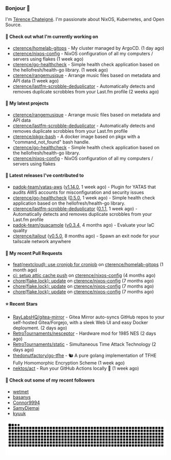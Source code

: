 ### Bonjour 👋

I'm [Térence Chateigné](https://www.terence.cloud). I'm passionate about NixOS, Kubernetes, and Open Source.

#### 👷 Check out what I'm currently working on

- [cterence/homelab-gitops](https://github.com/cterence/homelab-gitops) - My cluster managed by ArgoCD. (1 day ago)
- [cterence/nixos-config](https://github.com/cterence/nixos-config) - NixOS configuration of all my computers / servers using flakes (1 week ago)
- [cterence/go-healthcheck](https://github.com/cterence/go-healthcheck) - Simple health check application based on the hellofresh/health-go library. (1 week ago)
- [cterence/rangemusique](https://github.com/cterence/rangemusique) - Arrange music files based on metadata and API data (1 week ago)
- [cterence/lastfm-scrobble-deduplicator](https://github.com/cterence/lastfm-scrobble-deduplicator) - Automatically detects and removes duplicate scrobbles from your Last.fm profile (2 weeks ago)

#### 🌱 My latest projects

- [cterence/rangemusique](https://github.com/cterence/rangemusique) - Arrange music files based on metadata and API data
- [cterence/lastfm-scrobble-deduplicator](https://github.com/cterence/lastfm-scrobble-deduplicator) - Automatically detects and removes duplicate scrobbles from your Last.fm profile
- [cterence/pkgx-bash](https://github.com/cterence/pkgx-bash) - A docker image based on pkgx with a &#34;command_not_found&#34; bash handle.
- [cterence/go-healthcheck](https://github.com/cterence/go-healthcheck) - Simple health check application based on the hellofresh/health-go library.
- [cterence/nixos-config](https://github.com/cterence/nixos-config) - NixOS configuration of all my computers / servers using flakes

#### 🔭 Latest releases I've contributed to

- [padok-team/yatas-aws](https://github.com/padok-team/yatas-aws) ([v1.14.0](https://github.com/padok-team/yatas-aws/releases/tag/v1.14.0), 1 week ago) - Plugin for YATAS that audits AWS accounts for misconfiguration and security issues
- [cterence/go-healthcheck](https://github.com/cterence/go-healthcheck) ([0.5.0](https://github.com/cterence/go-healthcheck/releases/tag/0.5.0), 1 week ago) - Simple health check application based on the hellofresh/health-go library.
- [cterence/lastfm-scrobble-deduplicator](https://github.com/cterence/lastfm-scrobble-deduplicator) ([0.1.1](https://github.com/cterence/lastfm-scrobble-deduplicator/releases/tag/0.1.1), 1 week ago) - Automatically detects and removes duplicate scrobbles from your Last.fm profile
- [padok-team/guacamole](https://github.com/padok-team/guacamole) ([v0.3.4](https://github.com/padok-team/guacamole/releases/tag/v0.3.4), 4 months ago) - Evaluate your IaC quality
- [cterence/tailout](https://github.com/cterence/tailout) ([v0.5.0](https://github.com/cterence/tailout/releases/tag/v0.5.0), 8 months ago) - Spawn an exit node for your tailscale network anywhere

#### 🔨 My recent Pull Requests

- [feat(nextcloud): use cronjob for cronjob](https://github.com/cterence/homelab-gitops/pull/501) on [cterence/homelab-gitops](https://github.com/cterence/homelab-gitops) (1 month ago)
- [ci: setup attic cache push](https://github.com/cterence/nixos-config/pull/222) on [cterence/nixos-config](https://github.com/cterence/nixos-config) (4 months ago)
- [chore(flake.lock): update](https://github.com/cterence/nixos-config/pull/144) on [cterence/nixos-config](https://github.com/cterence/nixos-config) (7 months ago)
- [chore(flake.lock): update](https://github.com/cterence/nixos-config/pull/143) on [cterence/nixos-config](https://github.com/cterence/nixos-config) (7 months ago)
- [chore(flake.lock): update](https://github.com/cterence/nixos-config/pull/142) on [cterence/nixos-config](https://github.com/cterence/nixos-config) (7 months ago)

#### ⭐ Recent Stars

- [RayLabsHQ/gitea-mirror](https://github.com/RayLabsHQ/gitea-mirror) - Gitea Mirror auto-syncs GitHub repos to your self-hosted Gitea/Forgejo, with a sleek Web UI and easy Docker deployment. (2 days ago)
- [RetroTournaments/nesceptor](https://github.com/RetroTournaments/nesceptor) - Hardware mod for 1985 NES (2 days ago)
- [RetroTournaments/static](https://github.com/RetroTournaments/static) - Simultaneous Time Attack Technology (2 days ago)
- [thedonutfactory/go-tfhe](https://github.com/thedonutfactory/go-tfhe) - 🐿️ A pure golang implementation of TFHE Fully Homomorphic Encryption Scheme (1 week ago)
- [nektos/act](https://github.com/nektos/act) - Run your GitHub Actions locally 🚀 (1 week ago)

#### 👯 Check out some of my recent followers

- [wetmet](https://github.com/wetmet)
- [basanys](https://github.com/basanys)
- [Connor9994](https://github.com/Connor9994)
- [SamyDjemai](https://github.com/SamyDjemai)
- [kyuuk](https://github.com/kyuuk)

<p align='center'>
<picture>
<img src="https://raw.githubusercontent.com/cterence/cterence/snake/github-contribution-grid-snake.svg" />
</picture>
</p>
